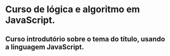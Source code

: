 # Curso de lógica e algoritmo em JavaScript.

## Curso introdutório sobre o tema do título, usando a linguagem JavaScript.
